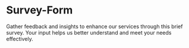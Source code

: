 # Survey-Form
Gather feedback and insights to enhance our services through this brief survey. Your input helps us better understand and meet your needs effectively.
